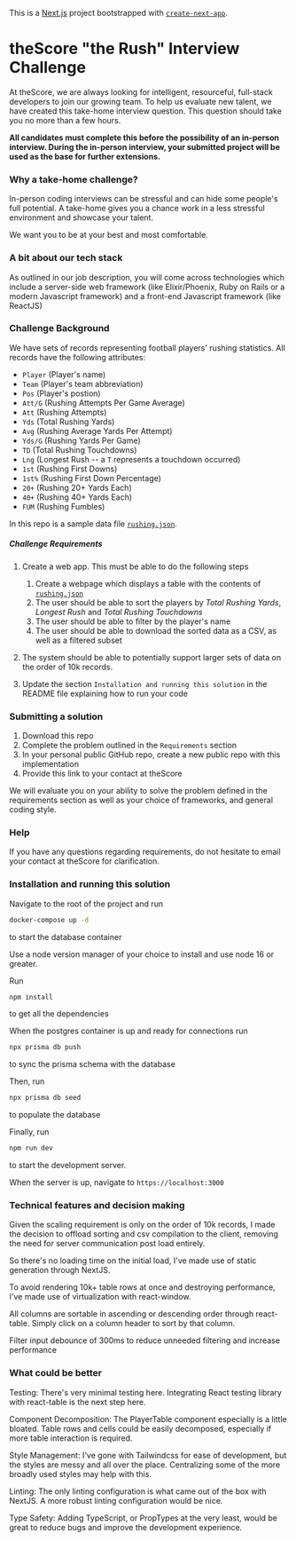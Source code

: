 This is a [Next.js](https://nextjs.org/) project bootstrapped with [`create-next-app`](https://github.com/vercel/next.js/tree/canary/packages/create-next-app).

# theScore "the Rush" Interview Challenge
At theScore, we are always looking for intelligent, resourceful, full-stack developers to join our growing team. To help us evaluate new talent, we have created this take-home interview question. This question should take you no more than a few hours.

**All candidates must complete this before the possibility of an in-person interview. During the in-person interview, your submitted project will be used as the base for further extensions.**

### Why a take-home challenge?
In-person coding interviews can be stressful and can hide some people's full potential. A take-home gives you a chance work in a less stressful environment and showcase your talent.

We want you to be at your best and most comfortable.

### A bit about our tech stack
As outlined in our job description, you will come across technologies which include a server-side web framework (like Elixir/Phoenix, Ruby on Rails or a modern Javascript framework) and a front-end Javascript framework (like ReactJS)

### Challenge Background
We have sets of records representing football players' rushing statistics. All records have the following attributes:
* `Player` (Player's name)
* `Team` (Player's team abbreviation)
* `Pos` (Player's postion)
* `Att/G` (Rushing Attempts Per Game Average)
* `Att` (Rushing Attempts)
* `Yds` (Total Rushing Yards)
* `Avg` (Rushing Average Yards Per Attempt)
* `Yds/G` (Rushing Yards Per Game)
* `TD` (Total Rushing Touchdowns)
* `Lng` (Longest Rush -- a `T` represents a touchdown occurred)
* `1st` (Rushing First Downs)
* `1st%` (Rushing First Down Percentage)
* `20+` (Rushing 20+ Yards Each)
* `40+` (Rushing 40+ Yards Each)
* `FUM` (Rushing Fumbles)

In this repo is a sample data file [`rushing.json`](/rushing.json).

##### Challenge Requirements
1. Create a web app. This must be able to do the following steps
    1. Create a webpage which displays a table with the contents of [`rushing.json`](/rushing.json)
    2. The user should be able to sort the players by _Total Rushing Yards_, _Longest Rush_ and _Total Rushing Touchdowns_
    3. The user should be able to filter by the player's name
    4. The user should be able to download the sorted data as a CSV, as well as a filtered subset
    
2. The system should be able to potentially support larger sets of data on the order of 10k records.

3. Update the section `Installation and running this solution` in the README file explaining how to run your code

### Submitting a solution
1. Download this repo
2. Complete the problem outlined in the `Requirements` section
3. In your personal public GitHub repo, create a new public repo with this implementation
4. Provide this link to your contact at theScore

We will evaluate you on your ability to solve the problem defined in the requirements section as well as your choice of frameworks, and general coding style.

### Help
If you have any questions regarding requirements, do not hesitate to email your contact at theScore for clarification.

### Installation and running this solution

Navigate to the root of the project and run
```bash
docker-compose up -d
```
to start the database container

Use a node version manager of your choice to install and use node 16 or greater.

Run
```bash
npm install 
```
to get all the dependencies

When the postgres container is up and ready for connections run
```bash
npx prisma db push
```
to sync the prisma schema with the database

Then, run
```bash
npx prisma db seed
```
to populate the database

Finally, run
```bash
npm run dev
```
to start the development server.

When the server is up, navigate to `https://localhost:3000`

### Technical features and decision making

Given the scaling requirement is only on the order of 10k records, I made the decision to offload sorting and csv compilation to the client, removing the need for server communication post load entirely. 

So there's no loading time on the initial load, I've made use of static generation through NextJS.

To avoid rendering 10k+ table rows at once and destroying performance, I've made use of virtualization with react-window.

All columns are sortable in ascending or descending order through react-table. Simply click on a column header to sort by that column.

Filter input debounce of 300ms to reduce unneeded filtering and increase performance

### What could be better

Testing: There's very minimal testing here. Integrating React testing library with react-table is the next step here.

Component Decomposition: The PlayerTable component especially is a little bloated. Table rows and cells could be easily decomposed, especially if more table interaction is required.

Style Management: I've gone with Tailwindcss for ease of development, but the styles are messy and all over the place. Centralizing some of the more broadly used styles may help with this.

Linting: The only linting configuration is what came out of the box with NextJS. A more robust linting configuration would be nice.

Type Safety: Adding TypeScript, or PropTypes at the very least, would be great to reduce bugs and improve the development experience.

